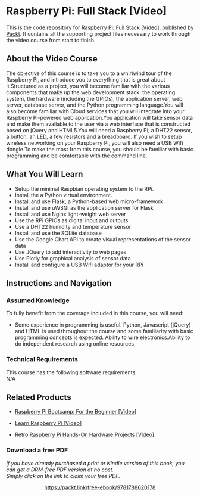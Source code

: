 


# Raspberry Pi: Full Stack [Video]
This is the code repository for [Raspberry Pi: Full Stack [Video]](https://www.packtpub.com/hardware-and-creative/raspberry-pi-full-stack-video), published by [Packt](https://www.packtpub.com/?utm_source=github). It contains all the supporting project files necessary to work through the video course from start to finish.
## About the Video Course
The objective of this course is to take you to a whirlwind tour of the Raspberry Pi, and introduce you to everything that is great about it.Structured as a project, you will become familiar with the various components that make up the web development stack: the operating system, the hardware (including the GPIOs), the application server, web server, database server, and the Python programming language.You will also become familiar with Cloud services that you will integrate into your Raspberry Pi-powered web application.You application will take sensor data and make them available to the user via a web interface that is constructed based on jQuery and HTML5.You will need a Raspberry Pi, a DHT22 sensor, a button, an LED, a few resistors and a breadboard. If you wish to setup wireless networking on your Raspberry Pi, you will also need a USB Wifi dongle.To make the most from this course, you should be familiar with basic programming and be comfortable with the command line.

<H2>What You Will Learn</H2>
<DIV class=book-info-will-learn-text>
<UL>
<LI> Setup the minimal Raspbian operating system to the RPi.</LI>
<LI> Install the a Python virtual environment.</LI>
<LI> Install and use Flask, a Python-based web micro-framework</LI>
<LI> Install and use uWSGI as the application server for Flask</LI>
<LI> Install and use Nginx light-weight web server</LI>
  
  <LI>Use the RPi GPIOs as digital input and outputs</LI>
  <LI>Use a DHT22 humidity and temperature sensor</LI>
  <LI>Install and use the SQLite database</LI>
  <LI>Use the Google Chart API to create visual representations of the sensor data</LI>
  <LI>Use JQuery to add interactivity to web pages</LI>
  
  <LI>Use Plotly for graphical analysis of sensor data</LI>
  <LI>Install and configure a USB Wifi adaptor for your RPi</LI>
  
</UL></DIV>

## Instructions and Navigation
### Assumed Knowledge
To fully benefit from the coverage included in this course, you will need:<br/>
<DIV class=book-info-will-learn-text>
<UL>
<LI>Some experience in programming is useful. Python, Javascript (jQuery) and HTML is used throughout the course and some familiarity with basic programming concepts is expected. Ability to wire electronics.Ability to do independent research using online resources</LI>
</UL>
<DIV>

### Technical Requirements
This course has the following software requirements:<br/>
N/A

## Related Products
* [Raspberry Pi Bootcamp: For the Beginner [Video]](https://www.packtpub.com/application-development/raspberry-pi-bootcamp-beginner-video)

* [Learn Raspberry Pi [Video]](https://www.packtpub.com/hardware-and-creative/learn-raspberry-pi-video)

* [Retro Raspberry Pi Hands-On Hardware Projects [Video]](https://www.packtpub.com/hardware-and-creative/retro-raspberry-pi-hands-hardware-projects-video)
### Download a free PDF

 <i>If you have already purchased a print or Kindle version of this book, you can get a DRM-free PDF version at no cost.<br>Simply click on the link to claim your free PDF.</i>
<p align="center"> <a href="https://packt.link/free-ebook/9781788620178">https://packt.link/free-ebook/9781788620178 </a> </p>